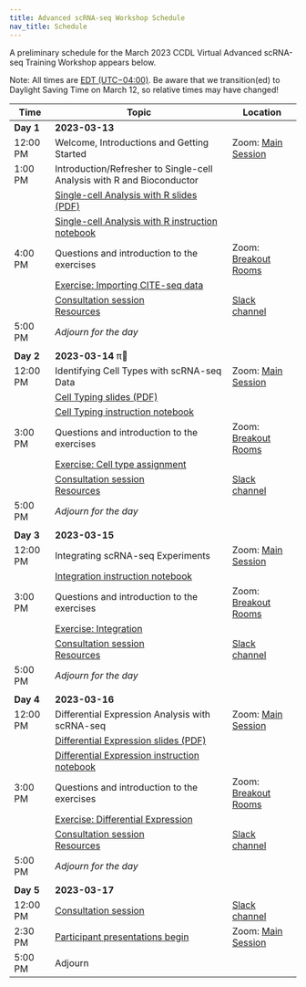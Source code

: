 ```yaml
---
title: Advanced scRNA-seq Workshop Schedule
nav_title: Schedule
---
```


A preliminary schedule for the March 2023 CCDL Virtual Advanced scRNA-seq Training Workshop appears below.

Note: All times are [EDT (UTC−04:00)](https://www.timeanddate.com/time/zones/edt). Be aware that we transition(ed) to Daylight Saving Time on March 12, so relative times may have changed!

| Time      | Topic        | Location |
|-----------|--------------|----------|
| **Day 1** | **2023-03-13** |        |
| 12:00 PM  | Welcome, Introductions and Getting Started | Zoom: [Main Session](../virtual-setup/zoom-procedures.md#joining-a-zoom-call) |
| 1:00 PM   | Introduction/Refresher to Single-cell Analysis with R and Bioconductor |
|           | [Single-cell Analysis with R slides (PDF)](../slides/2023-03-13_scRNAseq_intro.pdf) | |
|           | [Single-cell Analysis with R instruction notebook](http://htmlpreview.github.io/?https://github.com/AlexsLemonade/training-modules/blob/{{site.release_tag}}/scRNA-seq-advanced/01-read_filter_normalize_scRNA.nb.html) | |
| 4:00 PM | Questions and introduction to the exercises | Zoom: [Breakout Rooms](../virtual-setup/zoom-procedures.md#using-zoom-breakout-rooms) |
|   | [Exercise: Importing CITE-seq data](https://github.com/AlexsLemonade/training-modules/blob/{{site.release_tag}}/scRNA-seq-advanced/exercise_01-citeseq.Rmd) | |
|   | [Consultation session](workshop-structure.md#consultation-sessions)<br> [Resources](resources-for-consultation-sessions.md) | [Slack channel](../virtual-setup/slack-procedures.md#general-use) |
| 5:00 PM   | *Adjourn for the day*                                            |
|           |                                                                  |
| **Day 2** | **2023-03-14**  π🥧                                       |
| 12:00 PM  | Identifying Cell Types with scRNA-seq Data | Zoom: [Main Session](../virtual-setup/zoom-procedures.md#joining-a-zoom-call) |
|           | [Cell Typing slides (PDF)](../slides/2023-03-14_cell_type_assignment.pdf) | |
|           | [Cell Typing instruction notebook](http://htmlpreview.github.io/?https://github.com/AlexsLemonade/training-modules/blob/{{site.release_tag}}/scRNA-seq-advanced/02-celltype_assignment.nb.html) |
| 3:00 PM  | Questions and introduction to the exercises | Zoom: [Breakout Rooms](../virtual-setup/zoom-procedures.md#using-zoom-breakout-rooms) |
|   | [Exercise: Cell type assignment](https://github.com/AlexsLemonade/training-modules/blob/{{site.release_tag}}/scRNA-seq-advanced/exercise_02-celltype.Rmd) |
|   | [Consultation session](workshop-structure.md#consultation-sessions)<br> [Resources](resources-for-consultation-sessions.md) | [Slack channel](../virtual-setup/slack-procedures.md#general-use) |
| 5:00 PM   | *Adjourn for the day*                                            |
|           |                                                                  |
| **Day 3** | **2023-03-15**                                                   |
| 12:00 PM  | Integrating scRNA-seq Experiments | Zoom: [Main Session](../virtual-setup/zoom-procedures.md#joining-a-zoom-call) |
|           | [Integration instruction notebook](http://htmlpreview.github.io/?https://github.com/AlexsLemonade/training-modules/blob/{{site.release_tag}}/scRNA-seq-advanced/03-dataset_integration.nb.html) |
| 3:00 PM  | Questions and introduction to the exercises | Zoom: [Breakout Rooms](../virtual-setup/zoom-procedures.md#using-zoom-breakout-rooms) |
| | [Exercise: Integration](https://github.com/AlexsLemonade/training-modules/blob/{{site.release_tag}}/scRNA-seq-advanced/exercise_03-integration.Rmd) |
|   | [Consultation session](workshop-structure.md#consultation-sessions) <br> [Resources](resources-for-consultation-sessions.md)| [Slack channel](../virtual-setup/slack-procedures.md#general-use) |
| 5:00 PM   | *Adjourn for the day*                                            |
|           |                                                                  |
| **Day 4** | **2023-03-16**                                                   |
| 12:00 PM  | Differential Expression Analysis with scRNA-seq | Zoom: [Main Session](../virtual-setup/zoom-procedures.md#joining-a-zoom-call) |
|          | [Differential Expression slides (PDF)](../slides/2023-03-16_differential_expression.pdf) |
|          | [Differential Expression instruction notebook](http://htmlpreview.github.io/?https://github.com/AlexsLemonade/training-modules/blob/{{site.release_tag}}/04-differential_expression.nb.html) |
|  3:00 PM | Questions and introduction to the exercises | Zoom: [Breakout Rooms](../virtual-setup/zoom-procedures.md#using-zoom-breakout-rooms) |
|   | [Exercise: Differential Expression](https://github.com/AlexsLemonade/training-modules/blob/{{site.release_tag}}/scRNA-seq-advanced/exercise_04-diffexp.Rmd) |
|   | [Consultation session](workshop-structure.md#consultation-sessions)<br> [Resources](resources-for-consultation-sessions.md) | [Slack channel](../virtual-setup/slack-procedures.md#general-use) |
| 5:00 PM   | *Adjourn for the day*                                            |
|           |                                                                  |
| **Day 5** | **2023-03-17**                                                   |
| 12:00 PM    | [Consultation session](workshop-structure.md#consultation-sessions)  | [Slack channel](../virtual-setup/slack-procedures.md#general-use) |
| 2:30 PM     | [Participant presentations begin](workshop-structure.md#presentations) | Zoom: [Main Session](../virtual-setup/zoom-procedures.md#joining-a-zoom-call) |
| 5:00 PM     | Adjourn   |
